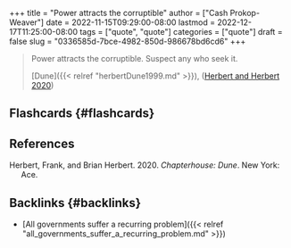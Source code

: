 +++
title = "Power attracts the corruptible"
author = ["Cash Prokop-Weaver"]
date = 2022-11-15T09:29:00-08:00
lastmod = 2022-12-17T11:25:00-08:00
tags = ["quote", "quote"]
categories = ["quote"]
draft = false
slug = "0336585d-7bce-4982-850d-986678bd6cd6"
+++

> Power attracts the corruptible. Suspect any who seek it.
>
> [Dune]({{< relref "herbertDune1999.md" >}}), (<a href="#citeproc_bib_item_1">Herbert and Herbert 2020</a>)


## Flashcards {#flashcards}

## References

<style>.csl-entry{text-indent: -1.5em; margin-left: 1.5em;}</style><div class="csl-bib-body">
  <div class="csl-entry"><a id="citeproc_bib_item_1"></a>Herbert, Frank, and Brian Herbert. 2020. <i>Chapterhouse: Dune</i>. New York: Ace.</div>
</div>


## Backlinks {#backlinks}

-   [All governments suffer a recurring problem]({{< relref "all_governments_suffer_a_recurring_problem.md" >}})
